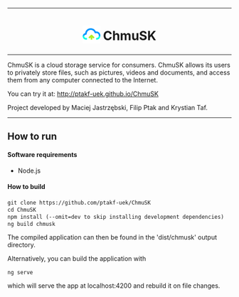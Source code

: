 ***

<h1 align="center"> 
  <sub>
    <img src="src/favicon.ico" height="40" width="40">
  </sub>
  ChmuSK
</h1>

***

ChmuSK is a cloud storage service for consumers. ChmuSK allows its users to privately store files, such as pictures, videos and documents, and access them from any computer connected to the Internet.

You can try it at: http://ptakf-uek.github.io/ChmuSK

Project developed by Maciej Jastrzębski, Filip Ptak and Krystian Taf.

***

## How to run

#### Software requirements
- Node.js

#### How to build
```
git clone https://github.com/ptakf-uek/ChmuSK
cd ChmuSK
npm install (--omit=dev to skip installing development dependencies)
ng build chmusk
```
The compiled application can then be found in the 'dist/chmusk' output directory.

Alternatively, you can build the application with
```
ng serve
```
which will serve the app at localhost:4200 and rebuild it on file changes.
